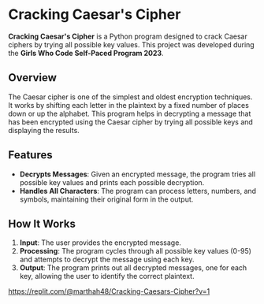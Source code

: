 # Cracking Caesar's Cipher

**Cracking Caesar's Cipher** is a Python program designed to crack Caesar ciphers by trying all possible key values. This project was developed during the **Girls Who Code Self-Paced Program 2023**.

## Overview

The Caesar cipher is one of the simplest and oldest encryption techniques. It works by shifting each letter in the plaintext by a fixed number of places down or up the alphabet. This program helps in decrypting a message that has been encrypted using the Caesar cipher by trying all possible keys and displaying the results.

## Features

- **Decrypts Messages**: Given an encrypted message, the program tries all possible key values and prints each possible decryption.
- **Handles All Characters**: The program can process letters, numbers, and symbols, maintaining their original form in the output.

## How It Works

1. **Input**: The user provides the encrypted message.
2. **Processing**: The program cycles through all possible key values (0-95) and attempts to decrypt the message using each key.
3. **Output**: The program prints out all decrypted messages, one for each key, allowing the user to identify the correct plaintext.

https://replit.com/@marthah48/Cracking-Caesars-Cipher?v=1
